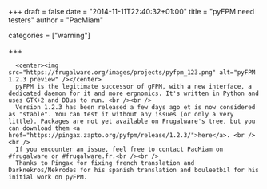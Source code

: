 
+++
draft = false
date = "2014-11-11T22:40:32+01:00"
title = "pyFPM need testers"
author = "PacMiam"

categories = ["warning"]

+++

      
      <center><img src="https://frugalware.org/images/projects/pyfpm_123.png" alt="pyFPM 1.2.3 preview" /></center>
      pyFPM is the legitimate successor of gFPM, with a new interface, a dedicated daemon for it and more ergnomics. It's written in Python and uses GTK+2 and DBus to run. <br /><br />
      Version 1.2.3 has been released a few days ago et is now considered as "stable". You can test it without any issues (or only a very little). Packages are not yet available on Frugalware's tree, but you can download them <a href="https://pingax.zapto.org/pyfpm/release/1.2.3/">here</a>. <br /><br />
      If you encounter an issue, feel free to contact PacMiam on #frugalware or #frugalware.fr.<br /><br />
      Thanks to Pingax for fixing french translation and Darknekros/Nekrodes for his spanish translation and bouleetbil for his initial work on pyFPM.
      
    